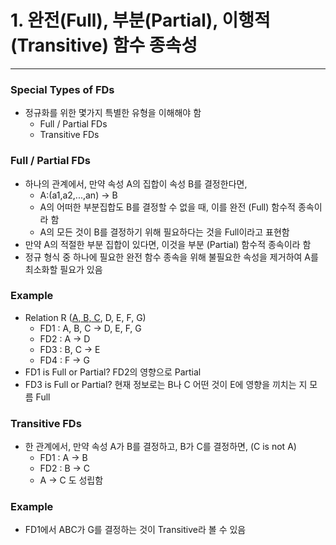 # 1. 완전(Full), 부분(Partial), 이행적(Transitive) 함수 종속성
***
### Special Types of FDs
- 정규화를 위한 몇가지 특별한 유형을 이해해야 함
  - Full / Partial FDs
  - Transitive FDs
### Full / Partial FDs
- 하나의 관계에서, 만약 속성 A의 집합이 속성 B를 결정한다면,
  - A:(a1,a2,...,an) -> B
  - A의 어떠한 부분집합도 B를 결정할 수 없을 때, 이를 완전 (Full) 함수적 종속이라 함
  - A의 모든 것이 B를 결정하기 위해 필요하다는 것을 Full이라고 표현함
- 만약 A의 적절한 부분 집합이 있다면, 이것을 부분 (Partial) 함수적 종속이라 함
- 정규 형식 중 하나에 필요한 완전 함수 종속을 위해 불필요한 속성을 제거하여 A를 최소화할 필요가 있음
### Example
- Relation R (<u>A, B, C</u>, D, E, F, G)
  - FD1 : A, B, C -> D, E, F, G
  - FD2 : A -> D
  - FD3 : B, C -> E
  - FD4 : F -> G
- FD1 is Full or Partial? FD2의 영향으로 Partial
- FD3 is Full or Partial? 현재 정보로는 B나 C 어떤 것이 E에 영향을 끼치는 지 모름 Full
### Transitive FDs
- 한 관계에서, 만약 속성 A가 B를 결정하고, B가 C를 결정하면, (C is not A)
  - FD1 : A -> B
  - FD2 : B -> C
  - A -> C 도 성립함
### Example
- FD1에서 ABC가 G를 결정하는 것이 Transitive라 볼 수 있음